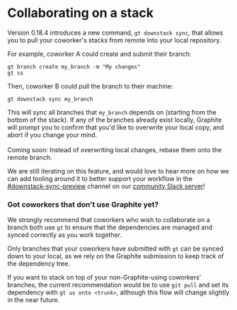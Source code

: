 # Collaborating on a stack

Version 0.18.4 introduces a new command, `gt downstack sync`, that allows you to pull your coworker's stacks from remote into your local repository.

For example, coworker A could create and submit their branch:

```
gt branch create my_branch -m "My changes"
gt ss
```

Then, coworker B could pull the branch to their machine:

```
gt downstack sync my_branch
```

This will sync all branches that `my_branch` depends on (starting from the bottom of the stack).  If any of the branches already exist locally, Graphite will prompt you to confirm that you'd like to overwrite your local copy, and abort if you change your mind.\
\
Coming soon: Instead of overwriting local changes, rebase them onto the remote branch.

We are still iterating on this feature, and would love to hear more on how we can add tooling around it to better support your workflow in the [#downstack-sync-preview](https://graphite-community.slack.com/archives/C03DZLX3MHQ) channel on our [community Slack server](https://join.slack.com/t/graphite-community/shared\_invite/zt-v828g9dz-TIRvlutxTCqgZmxnsO9Knw)!



### Got coworkers that don't use Graphite yet?

We strongly recommend that coworkers who wish to collaborate on a branch both use `gt` to ensure that the dependencies are managed and synced correctly as you work together.

Only branches that your coworkers have submitted with `gt` can be synced down to your local, as we rely on the Graphite submission to keep track of the dependency tree.

If you want to stack on top of your non-Graphite-using coworkers’ branches, the current recommendation would be to use `git pull`  and set its dependency with `gt us onto <trunk>`, although this flow will change slightly in the near future.
